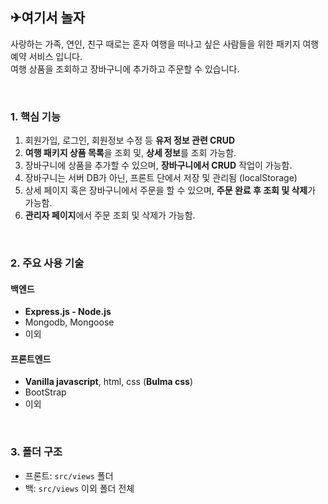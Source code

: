 ## ✈여기서 놀자

사랑하는 가족, 연인, 친구 때로는 혼자 여행을 떠나고 싶은 사람들을 위한 패키지 여행 예약 서비스 입니다. <br />
여행 상품을 조회하고 장바구니에 추가하고 주문할 수 있습니다.

<br>

### 1. 핵심 기능

1. 회원가입, 로그인, 회원정보 수정 등 **유저 정보 관련 CRUD**
2. **여행 패키지 상품 목록**을 조회 및, **상세 정보**를 조회 가능함.
3. 장바구니에 상품을 추가할 수 있으며, **장바구니에서 CRUD** 작업이 가능함.
4. 장바구니는 서버 DB가 아닌, 프론트 단에서 저장 및 관리됨 (localStorage)
5. 상세 페이지 혹은 장바구니에서 주문을 할 수 있으며, **주문 완료 후 조회 및 삭제**가 가능함.
6. **관리자 페이지**에서 주문 조회 및 삭제가 가능함.

<br>

### 2. 주요 사용 기술

#### 백엔드

- **Express.js - Node.js**
- Mongodb, Mongoose
- 이외

#### 프론트엔드

- **Vanilla javascript**, html, css (**Bulma css**)
- BootStrap
- 이외

<br>

### 3. 폴더 구조

- 프론트: `src/views` 폴더
- 백: `src/views` 이외 폴더 전체
